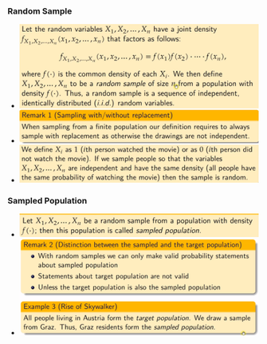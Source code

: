 ### Random Sample
+ ![](Pasted%20image%2020230113143919.png)
+ ![](Pasted%20image%2020230113144039.png)
+ ![](Pasted%20image%2020230113144158.png)

### Sampled Population
+ ![](Pasted%20image%2020230113144246.png)
+ ![](Pasted%20image%2020230113144325.png)
